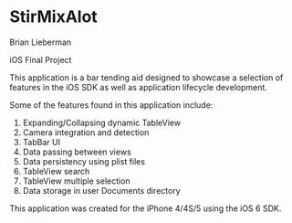 StirMixAlot
===========
Brian Lieberman

iOS Final Project

This application is a bar tending aid designed to showcase a selection of features in the iOS SDK as well as application lifecycle development.

Some of the features found in this application include:

1. Expanding/Collapsing dynamic TableView
2. Camera integration and detection
3. TabBar UI
4. Data passing between views
5. Data persistency using plist files
6. TableView search
7. TableView multiple selection
8. Data storage in user Documents directory



This application was created for the iPhone 4/4S/5 using the iOS 6 SDK.
